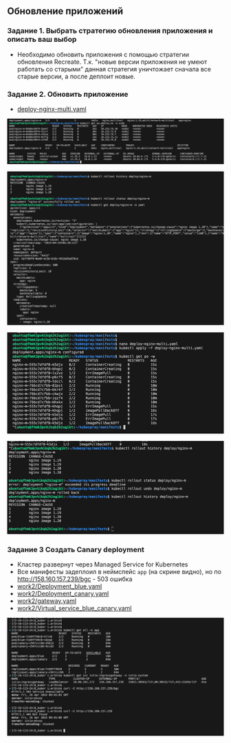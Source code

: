 ## Обновление приложений
### Задание 1. Выбрать стратегию обновления приложения и описать ваш выбор

- Необходимо обновить приложения с помощью стратегии обновления Recreate. Т.к. "новые версии приложения не умеют работать со старыми" данная стратегия уничтожает сначала все старые версии, а после деплоит новые.

### Задание 2. Обновить приложение
- [deploy-nginx-multi.yaml](deploy-nginx-multi.yaml) 


![!\[Alt text\](<img/!\[Alt text\](<img/1.png>)>)](<img/1.png>)

![!\[Alt text\](<img/!\[Alt text\](<img/2.png>)>)](<img/2.png>)

![!\[Alt text\](<img/!\[Alt text\](<img/3.png>)>)](<img/3.png>)

![!\[Alt text\](<img/!\[Alt text\](<img/4.png>)>)](<img/4.png>)

### Задание 3  Создать Canary deployment

- Кластер развернут через Managed Service for Kubernetes
- Все манифесты задеплоил в неймспейс `app` (на скрине видно), но по http://158.160.157.239/bgc - 503 ошибка
- [work2/Deployment_blue.yaml](work2/Deployment_blue.yaml) 
- [work2/Deployment_canary.yaml](work2/Deployment_canary.yaml) 
- [work2/gateway.yaml](work2/gateway.yaml) 
- [work2/Virtual_service_blue_canary.yaml](work2/Virtual_service_blue_canary.yaml) 



![!\[Alt text\](<img/!\[Alt text\](<img/6.png>)>)](<img/6.png>)












